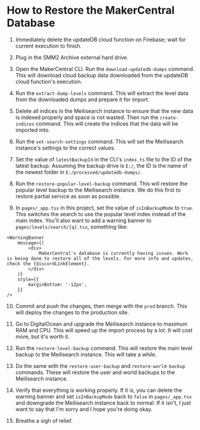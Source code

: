 # How to Restore the MakerCentral Database

1. Immediately delete the updateDB cloud function on Firebase; wait for current execution to finish.

2. Plug in the SMM2 Archive external hard drive.

3. Open the MakerCentral CLI. Run the `download-updatedb-dumps` command. This will download cloud backup data downloaded from the updateDB cloud function's execution.

4. Run the `extract-dump-levels` command. This will extract the level data from the downloaded dumps and prepare it for import.

5. Delete all indices in the Meilisearch instance to ensure that the new data is indexed properly and space is not wasted. Then run the `create-indices` command. This will create the indices that the data will be imported into.

6. Run the `set-search-settings` command. This will set the Meilisearch instance's settings to the correct values.

7. Set the value of `latestBackupId` in the CLI's `index.ts` file to the ID of the latest backup. Assuming the backup drive is `E:/`, the ID is the name of the newest folder in `E:/processed/updatedb-dumps/`.

8. Run the `restore-popular-level-backup` command. This will restore the popular level backup to the Meilisearch instance. We do this first to restore partial service as soon as possible.

9. In `pages/_app.tsx` in this project, set the value of `isInBackupMode` to `true`. This switches the search to use the popular level index instead of the main index. You'll also want to add a warning banner to `pages/levels/search/[q].tsx`, something like:

```JSX
<WarningBanner
	message={(
		<div>
			MakerCentral's database is currently having issues. Work is being done to restore all of the levels. For more info and updates, check the {discordLinkElement}.
		</div>
	)}
	style={{
		marginBottom: '-12px',
	}}
/>
```

10. Commit and push the changes, then merge with the `prod` branch. This will deploy the changes to the production site.

11. Go to DigitalOcean and upgrade the Meilisearch instance to maximum RAM and CPU. This will speed up the import process by a lot. It will cost more, but it's worth it.

12. Run the `restore-level-backup` command. This will restore the main level backup to the Meilisearch instance. This will take a while.

13. Do the same with the `restore-user-backup` and `restore-world-backup` commands. These will restore the user and world backups to the Meilisearch instance.

14. Verify that everything is working properly. If it is, you can delete the warning banner and set `isInBackupMode` back to `false` in `pages/_app.tsx` and downgrade the Meilisearch instance back to normal. If it isn't, I just want to say that I'm sorry and I hope you're doing okay.

15. Breathe a sigh of relief.